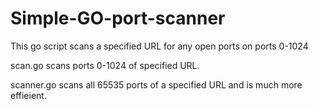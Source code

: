 # Simple-GO-port-scanner
This go script scans a specified URL for any open ports on ports 0-1024

scan.go scans ports 0-1024 of specified URL.

scanner.go scans all 65535 ports of a specified URL and is much more effieient.
